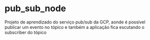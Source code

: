 # pub_sub_node
Projeto de aprendizado do serviço pub/sub da GCP, aonde é possível publicar um evento no tópico e também a aplicação fica escutando o subscriber do tópico

